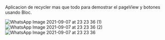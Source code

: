 Aplicacion de recycler mas que todo para demostrar el pageView y botones usando Bloc.

![WhatsApp Image 2021-09-07 at 23 23 36 (1)](https://user-images.githubusercontent.com/35741206/132441495-4ded2033-4723-4332-b60c-dc8296d0ab7b.jpeg)
![WhatsApp Image 2021-09-07 at 23 23 36 (2)](https://user-images.githubusercontent.com/35741206/132441498-464923e8-62b6-45ea-bae0-9b3a04273343.jpeg)
![WhatsApp Image 2021-09-07 at 23 23 36](https://user-images.githubusercontent.com/35741206/132441501-0d97ecd8-7a4b-4d23-8225-77b2fe58c9a3.jpeg)